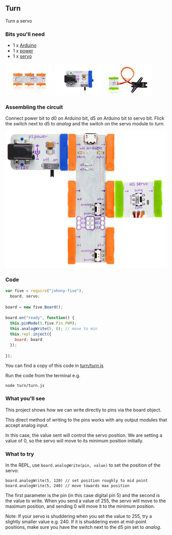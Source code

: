 ## Turn

Turn a servo

### Bits you'll need

* 1 x [Arduino](http://littlebits.cc/bits/arduino)
* 1 x [power](http://littlebits.cc/bits/littlebits-power)
* 1 x [servo](http://littlebits.cc/bits/servo)

![image](../images/arduino.jpg)
![image](../images/power.jpg)
![image](../images/servo.jpg)


### Assembling the circuit

Connect power bit to d0 on Arduino bit, d5 on Arduino bit to servo bit. Flick the switch next to d5 to _analog_ and the switch on the servo module to _turn_.

![image](../images/sweep.jpg)

### Code

```javascript
var five = require("johnny-five"), 
  board, servo;

board = new five.Board();

board.on("ready", function() {
  this.pinMode(5,five.Pin.PWM);
  this.analogWrite(5, 0); // move to min
  this.repl.inject({
    board: board
  });

});
```

You can find a copy of this code in [turn/turn.js](./turn.js)

Run the code from the terminal e.g.

    node turn/turn.js

### What you'll see

This project shows how we can write directly to pins via the board object.

This direct method of writing to the pins works with any output modules that accept analog input.

In this case, the value sent will control the servo position. We are setting a value of 0, so the servo will move to its minimum position initially.


### What to try

In the REPL, use `board.analogWrite(pin, value)` to set the position of the servo:

    board.analogWrite(5, 120) // set position roughly to mid point
    board.analogWrite(5, 240) // move towards max position
  
The first parameter is the pin (in this case digital pin 5) and the second is the value to write. When you send a value of 255, the servo will move to the maximum position, and sending 0 will move it to the minimum position.

Note: If your servo is shuddering when you set the value to 255, try a slightly smaller value e.g. 240. If it is shuddering even at mid-point positions, make sure you have the switch next to the d5 pin set to _analog_. 